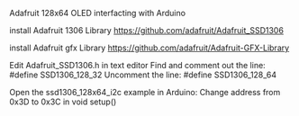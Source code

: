 Adafruit 128x64 OLED interfacting with Arduino

install Adafruit 1306 Library
https://github.com/adafruit/Adafruit_SSD1306

install Adafruit gfx Library
https://github.com/adafruit/Adafruit-GFX-Library

Edit Adafruit_SSD1306.h in text editor
Find and comment out the line: #define SSD1306_128_32 Uncomment the line: #define SSD1306_128_64

Open the ssd1306_128x64_i2c example in Arduino:
Change address from 0x3D to 0x3C in void setup()